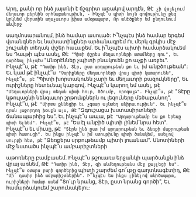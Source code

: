 
Արդ, քանի որ ինձ յայտնի է ճշգրիտ առակով
արդէն,
Թէ` չի վայելում մեղաւոր բերնին
օրհնաբանութիւն, -
Ինչպէ՞ս պիտի նոյն գովութիւնը քեզ կրկնեմ
վերստին աղաչաւորս խիստ ամօթապարտ,
Որ անէծքներ եմ ընդունում անվերջ`


սաղմոսարանում, ինձ համար ասուած:
Ի՞նչպէս ինձ համար երգեմ վտանգներ եւ
նախատինքներ արձանագրեմ
Ու մերկ գրկիս մէջ շուշանի տեղակ փշեր
հաւաքեմ.
Եւ ի՞նչպէս պիտի համարձակուեմ ես
Դաւթի պէս ասել,
Թէ` "Պիտի փշրես մեղաւորների ատամները դու",
Եւ դարձեալ ինչպէս` "Անօրէննեը չպիտի
բնակուեն քո աչքի առջեւ".
Ինչպէ՞ս, թէ` "Դատիր ինձ, Տէր, ըստ
արդարութեան քո եւ իմ` անբծութեան":
Եւ կամ թէ ինչպէ՞ս` "Չարիքները մեղաւորների
վրայ պիտի կատարուեն",
Ինչպէ՞ս, թէ` "Պիտի խորտակուեն չարի եւ
մեղաւորի բազուկները",
Եւ ուրիշները հետեւեալ կարգով.
Ինչպէ՞ս կարող եմ ասել, թէ` "Մեղաւորների վրայ
տեղան պիտի հուր, ծծումբ, որոգայթ".
Ինչպէ՞ս, թէ` "Տէրը կթուլացնի նենգաւոր
շրթունքներն ու լեզուները մեծաբանող".
Ինչպէ՞ս, թէ` "Սիրտս քննեցիր եւ չգտար այնտեղ
անիրաւութիւն".
Եւ ինչպէ՞ս դրան յաջորդող խօսքն այս,
Թէ` "Զգուշացա խստասիրտների ճանապարհից
ես".
Եւ ինչպէ՞ս ապա, թէ` "Արդարութեամբ ես քո
երեսը պիտի ելնեմ".
Ինչպէ՞ս, թէ` "Ես էլ անբիծ պիտի լինեմ նրա հետ".
Ինչպէ՞ս եւ միւսը, թէ` "Տէրն ինձ ըստ իմ
արդարութեան եւ ձեռքի մաքրութեան պիտի
հատուցի".
Ես ինքս ինչպէ՞ս իմ ստութիւնը պիտի ծանակեմ,
ասելով սուրբի հետ, թէ`
"Ձեռքերս սրբութեամբ պիտի լուանամ".
Սնոտիների մէջ նստածս ինչպէ՞ս ամբարիշտների


աթոռները բամբասեմ.
Ինչպէ՞ս թշուառս երջանկի պարծանքն ինձ վրայ
առնեմ,
Թէ` "Դատիր ինձ, Տէր, զի անմեղութեանս մէջ
քայլեցի ես".
Ինչպէ՞ս օտարս բարի գործերից` պիտի շարժեմ
գո՜ւթը գաղտնագէտիդ,
Թէ` "Մի՛ դասիր ինձ ամբարիշտներին".
Ի՞նչպէս ես ինքս լինելով անիծապարտ, ուրիշների
համար ասեմ`
"Տո՛ւր նրանց, Տէր, ըստ նրանց գործի",
Եւ համարձակուեմ շարունակելու:
